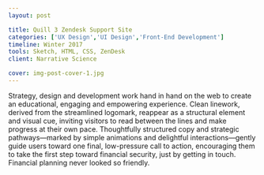 ```yaml
---
layout: post

title: Quill 3 Zendesk Support Site
categories: ['UX Design','UI Design','Front-End Development']
timeline: Winter 2017
tools: Sketch, HTML, CSS, ZenDesk
client: Narrative Science

cover: img-post-cover-1.jpg
---
```


<p>Strategy, design and development work hand in hand on the web to create an educational, engaging and empowering experience. Clean linework, derived from the streamlined logomark, reappear as a structural element and visual cue, inviting visitors to read between the lines and make progress at their own pace. Thoughtfully structured copy and strategic pathways—marked by simple animations and delightful interactions—gently guide users toward one final, low-pressure call to action, encouraging them to take the first step toward financial security, just by getting in touch. Financial planning never looked so friendly.</p>

